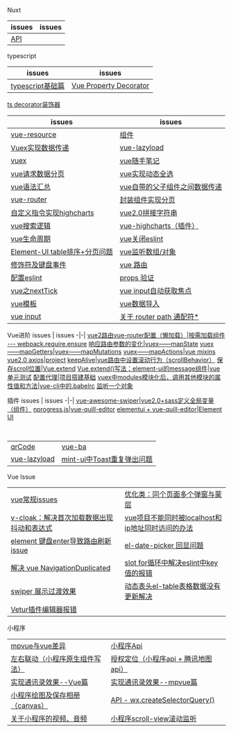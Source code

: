 Nuxt

issues | issues
-|-|
[API](https://github.com/Narutocc/Vue/issues/84)|

typescript

issues | issues
-|-|
[typescript基础篇](https://github.com/Narutocc/Vue/issues/75)|[Vue Property Decorator](https://github.com/Narutocc/Vue/issues/76)
[ts decorator装饰器](https://github.com/Narutocc/Vue/issues/79)


issues | issues
-|-|
[vue-resource](https://github.com/Narutocc/Vue/issues/1)|[组件](https://github.com/Narutocc/Vue/issues/2)
[Vuex实现数据传递](https://github.com/Narutocc/Vue/issues/3)|[vue-lazyload](https://github.com/Narutocc/Vue/issues/4)
[vuex](https://github.com/Narutocc/Vue/issues/5)|[vue随手笔记](https://github.com/Narutocc/Vue/issues/6)
[vue请求数据分页](https://github.com/Narutocc/Vue/issues/7)|[vue实现动态全选](https://github.com/Narutocc/Vue/issues/8)
[vue语法汇总](https://github.com/Narutocc/Vue/issues/9)|[vue自带的父子组件之间数据传递](https://github.com/Narutocc/Vue/issues/10)
[vue-router](https://github.com/Narutocc/Vue/issues/11)|[封装组件实现分页](https://github.com/Narutocc/Vue/issues/12)
[自定义指令实现highcharts](https://github.com/Narutocc/Vue/issues/13)|[vue2.0拼接字符串](https://github.com/Narutocc/Vue/issues/14)
[vue搜索逻辑](https://github.com/Narutocc/Vue/issues/15)|[vue-highcharts（插件）](https://github.com/Narutocc/Vue/issues/16)
[vue生命周期](https://github.com/Narutocc/Vue/issues/17)|[vue关闭eslint](https://github.com/Narutocc/Vue/issues/18)
[Element-UI table排序+分页问题](https://github.com/Narutocc/Vue/issues/19)|[vue监听数组/对象](https://github.com/Narutocc/Vue/issues/20)
[修饰符及键盘事件](https://github.com/Narutocc/Vue/issues/28)|[vue 路由](https://github.com/Narutocc/Vue/issues/32)
[配置eslint](https://github.com/Narutocc/Vue/issues/40)|[props 验证](https://github.com/Narutocc/Vue/issues/46)
[vue之nextTick](https://github.com/Narutocc/Vue/issues/48)|[vue input自动获取焦点](https://github.com/Narutocc/Vue/issues/49)
[vue模板](https://github.com/Narutocc/Vue/issues/52)|[vue数据导入](https://github.com/Narutocc/Vue/issues/67)
[vue input](https://github.com/Narutocc/Vue/issues/74)|[关于 router path 通配符*](https://github.com/Narutocc/Vue/issues/77)

Vue进阶
issues | issues
-|-|
[vue2路由vue-router配置（懒加载）](https://github.com/Narutocc/Vue/issues/21)|[按需加载组件 --- webpack.require.ensure](https://github.com/Narutocc/Vue/issues/22)
[响应路由参数的变化](https://github.com/Narutocc/Vue/issues/23)|[vuex——mapState](https://github.com/Narutocc/Vue/issues/25)
[vuex——mapGetters](https://github.com/Narutocc/Vue/issues/24)|[vuex——mapMutations](https://github.com/Narutocc/Vue/issues/26)
[vuex——mapActions](https://github.com/Narutocc/Vue/issues/27)|[vue mixins](https://github.com/Narutocc/Vue/issues/29)
[vue2.0 axios](https://github.com/Narutocc/Vue/issues/34)|[project](https://github.com/Narutocc/Vue/issues/38)
[keepAlive](https://github.com/Narutocc/Vue/issues/41)|[vue路由中设置滚动行为（scrollBehavior）](https://github.com/Narutocc/Vue/issues/42)
[保存scroll位置](https://github.com/Narutocc/Vue/issues/43)|[Vue.extend](https://github.com/Narutocc/Vue/issues/62)
[Vue.extend()写法：element-ui的message组件](https://github.com/Narutocc/Vue/issues/63)|[vue单元测试](https://github.com/Narutocc/Vue/issues/64)
[配置代理](https://github.com/Narutocc/Vue/issues/69)|[项目搭建基础](https://github.com/Narutocc/Vue/issues/72)
[vuex中modules模块化后，调用其他模块的属性值和方法](https://github.com/Narutocc/Vue/issues/78)|[vue-cli中的.babelrc](https://github.com/Narutocc/Vue/issues/85)
[监听一个对象](https://github.com/Narutocc/Vue/issues/87)

插件
issues | issues
-|-|
[vue-awesome-swiper](https://github.com/Narutocc/Vue/issues/30)|[vue2.0+sass定义全局变量（组件）](https://github.com/Narutocc/Vue/issues/31)
[nprogress.js](https://github.com/Narutocc/Vue/issues/33)|[vue-quill-editor](https://github.com/Narutocc/Vue/issues/35)
[elementui + vue-quill-editor](https://github.com/Narutocc/Vue/issues/36)|[Element UI](https://github.com/Narutocc/Vue/issues/37)

<table>
  <tr>
   <td><a href="https://github.com/Narutocc/Vue/issues/39"/>qrCode</td>
   <td><a href="https://github.com/Narutocc/Vue/issues/50"/>vue-ba</td>
  </tr>
  <tr>
   <td><a href="https://github.com/Narutocc/Vue/issues/51"/>vue-lazyload</td>
   <td><a href="https://github.com/Narutocc/Vue/issues/57"/>mint-ui中Toast重复弹出问题</td>
  </tr>
</table>
<div>Vue Issue</div>
<table>
  <tr>
   <td><a href="https://github.com/Narutocc/Vue/issues/44"/>vue常规issues</td>
   <td><a href="https://github.com/Narutocc/Vue/issues/45"/>优化类：同个页面多个弹窗与蒙层</td>
  </tr>
  <tr>
   <td><a href="https://github.com/Narutocc/Vue/issues/47"/>v-cloak：解决首次加载数据出现抖动和表达式</td>
   <td><a href="https://github.com/Narutocc/Vue/issues/58"/>vue项目不能同时被localhost和ip地址同时访问的办法</td>
  </tr>
  <tr>
   <td><a href="https://github.com/Narutocc/Vue/issues/68"/>element 键盘enter导致路由刷新issue</td>
   <td><a href="https://github.com/Narutocc/Vue/issues/70"/>el-date-picker 回显问题</td>
  </tr>
  <tr>
   <td><a href="https://github.com/Narutocc/Vue/issues/71"/>解决 vue NavigationDuplicated</td>
   <td><a href="https://github.com/Narutocc/Vue/issues/73"/>slot for循环中解决eslint中key值的报错</td>
  </tr>
  <tr>
   <td><a href="https://github.com/Narutocc/Vue/issues/86"/>swiper 展示过渡效果</td>
    <td><a href="https://github.com/Narutocc/Vue/issues/88"/>动态表头el-table表格数据没有更新解决</td>
  </tr>
  <tr>
   <td><a href="https://github.com/Narutocc/Vue/issues/89"/>Vetur插件编辑器报错</td>
  </tr>
</table>
<div>小程序</div>
<table>
  <tr>
   <td><a href="https://github.com/Narutocc/Vue/issues/53"/>mpvue与vue差异</td>
   <td><a href="https://github.com/Narutocc/Vue/issues/54"/>小程序Api</td>
  </tr>
  <tr>
   <td><a href="https://github.com/Narutocc/Vue/issues/55"/>左右联动（小程序原生组件写法）</td>
   <td><a href="https://github.com/Narutocc/Vue/issues/56"/>授权定位（小程序api + 腾讯地图api）</td>
  </tr>
  <tr>
   <td><a href="https://github.com/Narutocc/Vue/issues/59"/>实现通讯录效果--Vue篇</td>
   <td><a href="https://github.com/Narutocc/Vue/issues/60"/>实现通讯录效果--mpvue篇</td>
  </tr>
  <tr>
   <td><a href="https://github.com/Narutocc/Vue/issues/61"/>小程序绘图及保存相册（canvas）</td>
   <td><a href="https://github.com/Narutocc/Vue/issues/65"/>API - wx.createSelectorQuery()</td>
  </tr>
  <tr>
   <td><a href="https://github.com/Narutocc/Vue/issues/66"/>关于小程序的视频、音频</td>
   <td><a href="https://github.com/Narutocc/Vue/issues/80"/>小程序scroll-view滚动监听</td>
  </tr>
</table>
